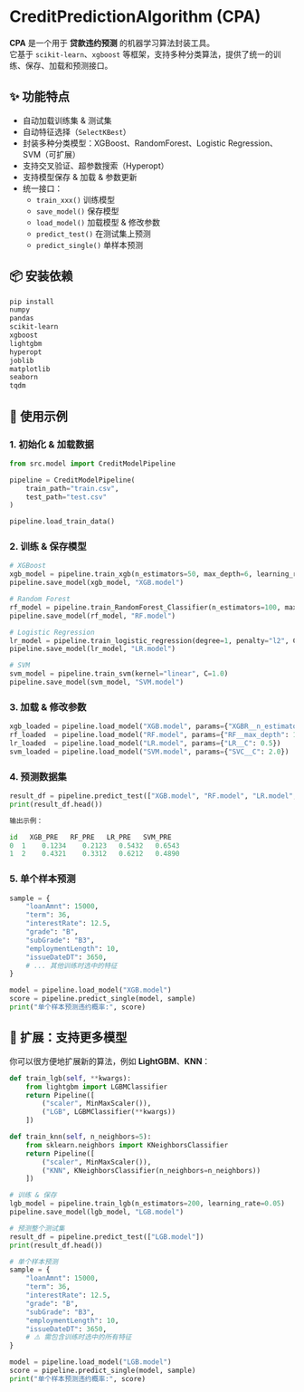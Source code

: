 # CreditPredictionAlgorithm (CPA)

**CPA** 是一个用于 **贷款违约预测** 的机器学习算法封装工具。  
它基于 `scikit-learn`、`xgboost` 等框架，支持多种分类算法，提供了统一的训练、保存、加载和预测接口。  

## ✨ 功能特点
- 自动加载训练集 & 测试集
- 自动特征选择（`SelectKBest`）
- 封装多种分类模型：XGBoost、RandomForest、Logistic Regression、SVM（可扩展）
- 支持交叉验证、超参数搜索（Hyperopt）
- 支持模型保存 & 加载 & 参数更新
- 统一接口：
  - `train_xxx()` 训练模型  
  - `save_model()` 保存模型  
  - `load_model()` 加载模型 & 修改参数  
  - `predict_test()` 在测试集上预测  
  - `predict_single()` 单样本预测
 

## 📦 安装依赖

```bash
pip install 
numpy
pandas
scikit-learn
xgboost
lightgbm
hyperopt
joblib
matplotlib
seaborn
tqdm
```

## 🚀 使用示例

### 1. 初始化 & 加载数据
```python
from src.model import CreditModelPipeline

pipeline = CreditModelPipeline(
    train_path="train.csv",
    test_path="test.csv"
)

pipeline.load_train_data()
```

### 2. 训练 & 保存模型
```python
# XGBoost
xgb_model = pipeline.train_xgb(n_estimators=50, max_depth=6, learning_rate=0.1)
pipeline.save_model(xgb_model, "XGB.model")

# Random Forest
rf_model = pipeline.train_RandomForest_Classifier(n_estimators=100, max_depth=8)
pipeline.save_model(rf_model, "RF.model")

# Logistic Regression
lr_model = pipeline.train_logistic_regression(degree=1, penalty="l2", C=1.0)
pipeline.save_model(lr_model, "LR.model")

# SVM
svm_model = pipeline.train_svm(kernel="linear", C=1.0)
pipeline.save_model(svm_model, "SVM.model")
```
### 3. 加载 & 修改参数

```python
xgb_loaded = pipeline.load_model("XGB.model", params={"XGBR__n_estimators": 200})
rf_loaded  = pipeline.load_model("RF.model", params={"RF__max_depth": 10})
lr_loaded  = pipeline.load_model("LR.model", params={"LR__C": 0.5})
svm_loaded = pipeline.load_model("SVM.model", params={"SVC__C": 2.0})
```

### 4. 预测数据集
```python
result_df = pipeline.predict_test(["XGB.model", "RF.model", "LR.model", "SVM.model"])
print(result_df.head())

输出示例：

id   XGB_PRE   RF_PRE   LR_PRE   SVM_PRE
0  1    0.1234    0.2123   0.5432   0.6543
1  2    0.4321    0.3312   0.6212   0.4890

```

### 5. 单个样本预测
```python
sample = {
    "loanAmnt": 15000,
    "term": 36,
    "interestRate": 12.5,
    "grade": "B",
    "subGrade": "B3",
    "employmentLength": 10,
    "issueDateDT": 3650,
    # ... 其他训练时选中的特征
}

model = pipeline.load_model("XGB.model")
score = pipeline.predict_single(model, sample)
print("单个样本预测违约概率:", score)
```

## 🔧 扩展：支持更多模型

你可以很方便地扩展新的算法，例如 **LightGBM**、**KNN**：

```python
def train_lgb(self, **kwargs):
    from lightgbm import LGBMClassifier
    return Pipeline([
        ("scaler", MinMaxScaler()),
        ("LGB", LGBMClassifier(**kwargs))
    ])

def train_knn(self, n_neighbors=5):
    from sklearn.neighbors import KNeighborsClassifier
    return Pipeline([
        ("scaler", MinMaxScaler()),
        ("KNN", KNeighborsClassifier(n_neighbors=n_neighbors))
    ])

# 训练 & 保存
lgb_model = pipeline.train_lgb(n_estimators=200, learning_rate=0.05)
pipeline.save_model(lgb_model, "LGB.model")

# 预测整个测试集
result_df = pipeline.predict_test(["LGB.model"])
print(result_df.head())

# 单个样本预测
sample = {
    "loanAmnt": 15000,
    "term": 36,
    "interestRate": 12.5,
    "grade": "B",
    "subGrade": "B3",
    "employmentLength": 10,
    "issueDateDT": 3650,
    # ⚠️ 需包含训练时选中的所有特征
}

model = pipeline.load_model("LGB.model")
score = pipeline.predict_single(model, sample)
print("单个样本预测违约概率:", score)
```
